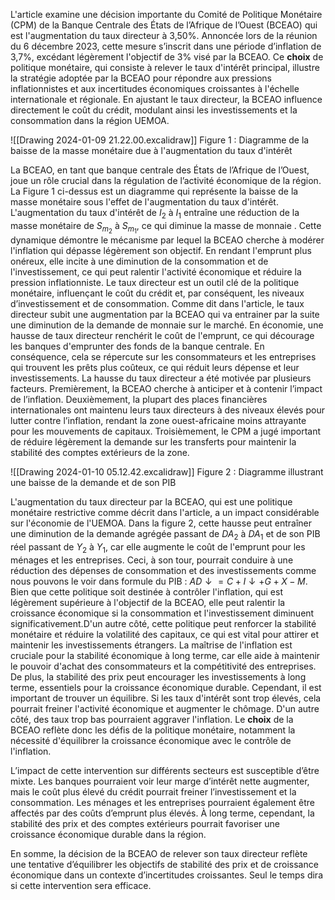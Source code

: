L'article examine une décision importante du Comité de Politique Monétaire (CPM) de la Banque Centrale des États de l’Afrique de l’Ouest (BCEAO) qui est l'augmentation du taux directeur à 3,50%. Annoncée lors de la réunion du 6 décembre 2023, cette mesure s’inscrit dans une période d’inflation de 3,7%, excédant légèrement l'objectif de 3% visé par la BCEAO. Ce **choix** de politique monétaire, qui consiste à relever le taux d'intérêt principal, illustre la stratégie adoptée par la BCEAO pour répondre aux pressions inflationnistes et aux incertitudes économiques croissantes à l'échelle internationale et régionale. En ajustant le taux directeur, la BCEAO influence directement le coût du crédit, modulant ainsi les investissements et la consommation dans la région UEMOA. 

![[Drawing 2024-01-09 21.22.00.excalidraw]]
	Figure 1 : Diagramme de la baisse de la masse monétaire due à l'augmentation du taux d'intérêt

La BCEAO, en tant que banque centrale des États de l’Afrique de l’Ouest, joue un rôle crucial dans la régulation de l’activité économique de la région. La Figure 1 ci-dessus est un diagramme qui représente la baisse de la masse monétaire sous l'effet de l'augmentation du taux d'intérêt. L'augmentation du taux d'intérêt de $I_2$ à $I_1$ entraîne une réduction de la masse monétaire de $S_{m_{2}}$ à $S_{m_{1}}$, ce qui diminue la masse de monnaie . Cette dynamique démontre le mécanisme par lequel la BCEAO cherche à modérer l'inflation qui dépasse légèrement son objectif. En rendant l'emprunt plus onéreux, elle incite à une diminution de la consommation et de l'investissement, ce qui peut ralentir l'activité économique et réduire la pression inflationniste. Le taux directeur est un outil clé de la politique monétaire, influençant le coût du crédit et, par conséquent, les niveaux d’investissement et de consommation. Comme dit dans l'article, le taux directeur subit une augmentation par la BCEAO qui va entrainer par la suite une diminution de la demande de monnaie sur le marché. En économie, une hausse de taux directeur renchérit le coût de l'emprunt, ce qui décourage les banques d'emprunter des fonds de la banque centrale. En conséquence, cela se répercute sur les consommateurs et les entreprises qui trouvent les prêts plus coûteux, ce qui réduit leurs dépense et leur investissements. La hausse du taux directeur a été motivée par plusieurs facteurs. Premièrement, la BCEAO cherche à anticiper et à contenir l’impact de l’inflation. Deuxièmement, la plupart des places financières internationales ont maintenu leurs taux directeurs à des niveaux élevés pour lutter contre l’inflation, rendant la zone ouest-africaine moins attrayante pour les mouvements de capitaux. Troisièmement, le CPM a jugé important de réduire légèrement la demande sur les transferts pour maintenir la stabilité des comptes extérieurs de la zone.

![[Drawing 2024-01-10 05.12.42.excalidraw]]
					Figure 2 : Diagramme illustrant une baisse de la demande et de son PIB

L'augmentation du taux directeur par la BCEAO, qui est une politique monétaire restrictive comme décrit dans l'article, a un impact considérable sur l'économie de l'UEMOA. Dans la figure 2, cette hausse peut entraîner une diminution de la demande agrégée passant de $DA_2$ à $DA_1$ et de son PIB réel passant de $Y_2$ à $Y_1$, car elle augmente le coût de l'emprunt pour les ménages et les entreprises. Ceci, à son tour, pourrait conduire à une réduction des dépenses de consommation et des investissements comme nous pouvons le voir dans formule du PIB : $AD \downarrow = C+I\downarrow+G+X-M$. Bien que cette politique soit destinée à contrôler l'inflation, qui est légèrement supérieure à l'objectif de la BCEAO, elle peut ralentir la croissance économique si la consommation et l'investissement diminuent significativement.D'un autre côté, cette politique peut renforcer la stabilité monétaire et réduire la volatilité des capitaux, ce qui est vital pour attirer et maintenir les investissements étrangers. La maîtrise de l'inflation est cruciale pour la stabilité économique à long terme, car elle aide à maintenir le pouvoir d'achat des consommateurs et la compétitivité des entreprises. De plus, la stabilité des prix peut encourager les investissements à long terme, essentiels pour la croissance économique durable. Cependant, il est important de trouver un équilibre. Si les taux d'intérêt sont trop élevés, cela pourrait freiner l'activité économique et augmenter le chômage. D'un autre côté, des taux trop bas pourraient aggraver l'inflation. Le **choix** de la BCEAO reflète donc les défis de la politique monétaire, notamment la nécessité d'équilibrer la croissance économique avec le contrôle de l'inflation.


L’impact de cette intervention sur différents secteurs est susceptible d’être mixte. Les banques pourraient voir leur marge d’intérêt nette augmenter, mais le coût plus élevé du crédit pourrait freiner l’investissement et la consommation. Les ménages et les entreprises pourraient également être affectés par des coûts d’emprunt plus élevés. À long terme, cependant, la stabilité des prix et des comptes extérieurs pourrait favoriser une croissance économique durable dans la région.

En somme, la décision de la BCEAO de relever son taux directeur reflète une tentative d’équilibrer les objectifs de stabilité des prix et de croissance économique dans un contexte d’incertitudes croissantes. Seul le temps dira si cette intervention sera efficace.



